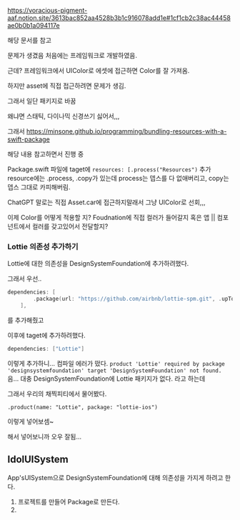https://voracious-pigment-aaf.notion.site/3613bac852aa4528b3b1c916078add1e#1cf1cb2c38ac44458ae0b0b1a094117e

해당 문서를 참고

문제가 생겼음 처음에는 프레임워크로 개발하였음.

근데? 프레임워크에서 UIColor로 에셋에 접근하면 Color를 잘 가져옴.

하지만 asset에 직접 접근하려면 문제가 생김.

그래서 일단 패키지로 바꿈

왜냐면 스태틱, 다이나믹 신경쓰기 싫어서,,,

그래서
https://minsone.github.io/programming/bundling-resources-with-a-swift-package

해당 내용 참고하면서 진행 중

Package.swift
파일에 taget에 `resources: [.process("Resources")` 추가
resource에는 .process, .copy가 있는데 process는 뎁스를 다 없애버리고, copy는 뎁스 그대로 카피해버림.

ChatGPT 말로는 직접 Asset.car에 접근하지말래서 그냥 UIColor로 선회,,,

이제 Color를 어떻게 적용할 지? Foudnation에 직접 컬러가 들어갈지 혹은 앱 || 컴포넌트에서 컬러를 갖고있어서 전달할지?

### Lottie 의존성 추가하기
Lottie에 대한 의존성을 DesignSystemFoundation에 추가하려했다.

그래서 우선..
```swift
dependencies: [
        .package(url: "https://github.com/airbnb/lottie-spm.git", .upToNextMajor(from: "4.4.0"))
    ],
```

를 추가해줬고

이후에 taget에 추가하려했다.
```swift
dependencies: ["Lottie"]
```
이렇게 추가하니... 컴파일 에러가 떴다.
`product 'Lottie' required by package 'designsystemfoundation' target 'DesignSystemFoundation' not found.`
음... 대충 DesignSystemFoundation에 Lottie 패키지가 없다. 라고 하는데

그래서 우리의 채찍피티에서 물어봤다.

`.product(name: "Lottie", package: "lottie-ios")`

이렇게 넣어보셈~

해서 넣어보니까 오우 잘됨...

## IdolUISystem
App'sUISystem으로 DesignSystemFoundation에 대해 의존성을 가지게 하려고 한다.

1. 프로젝트를 만들어 Package로 만든다.
2. 